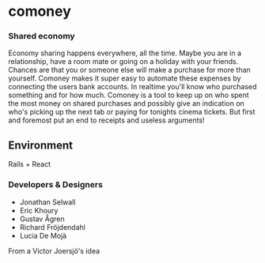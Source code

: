 # comoney

### Shared economy

Economy sharing happens everywhere, all the time. Maybe you are in a relationship, have a room mate or going on a holiday with your friends. Chances are that you or someone else will make a purchase for more than yourself. Comoney makes it super easy to automate these expenses by connecting the users bank accounts. In realtime you'll know who purchased something and for how much. Comoney is a tool to keep up on who spent the most money on shared purchases and possibly give an indication on who's picking up the next tab or paying for tonights cinema tickets. But first and foremost put an end to receipts and useless arguments!

## Environment
Rails + React

### Developers & Designers

* Jonathan Selwall
* Eric Khoury
* Gustav Ågren
* Richard Fröjdendahl
* Lucia De Mojà

From a Victor Joersjö's idea
